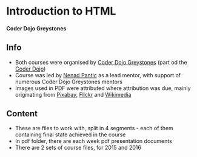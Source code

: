 # Introduction to HTML
#### Coder Dojo Greystones

## Info
* Both courses were organised by [Coder Dojo Greystones](http://coderdojogreystones.com/) (part od the [Coder Dojo](https://coderdojo.com/))
* Course was led by [Nenad Pantic](http://www.nenadpantic.com/) as a lead mentor, with support of numerous Coder Dojo Greystones mentors
* Images used in PDF were attributed where attribution was due, mainly originating from [Pixabay](https://pixabay.com),
[Flickr](https://www.flickr.com/) and [Wikimedia](https://www.wikimedia.org/)

## Content
* These are files to work with, split in 4 segments - each of them containing final state achieved in the course
* In pdf folder, there are each week pdf presentation documents 
* There are 2 sets of course files, for 2015 and 2016